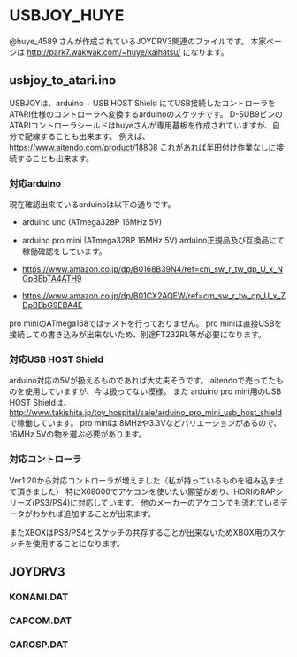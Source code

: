# USBJOY_HUYE

@huye_4589 さんが作成されているJOYDRV3関連のファイルです。
本家ページは http://park7.wakwak.com/~huye/kaihatsu/ になります。

## usbjoy_to_atari.ino
USBJOYは、arduino + USB HOST Shield にてUSB接続したコントローラをATARI仕様のコントローラへ変換するarduinoのスケッチです。
D-SUB9ピンのATARIコントローラシールドはhuyeさんが専用基板を作成されていますが、自分で配線することも出来ます。
例えば、https://www.aitendo.com/product/18808 これがあれば半田付け作業なしに接続することも出来ます。

### 対応arduino
現在確認出来ているarduinoは以下の通りです。

* arduino uno (ATmega328P 16MHz 5V)
* arduino pro mini (ATmega328P 16MHz 5V)
arduino正規品及び互換品にて稼働確認をしています。

* https://www.amazon.co.jp/dp/B0168B39N4/ref=cm_sw_r_tw_dp_U_x_NGpBEbTA4ATH9
* https://www.amazon.co.jp/dp/B01CX2AQEW/ref=cm_sw_r_tw_dp_U_x_ZDpBEbG9EBA4E

pro miniのATmega168ではテストを行っておりません。
pro miniは直接USBを接続しての書き込みが出来ないため、別途FT232RL等が必要になります。

### 対応USB HOST Shield
arduino対応の5Vが扱えるものであれば大丈夫そうです。
aitendoで売ってたものを使用していますが、今は扱ってない模様。
また arduino pro mini用のUSB HOST Shieldは、http://www.takishita.jp/toy_hospital/sale/arduino_pro_mini_usb_host_shield で稼働しています。
pro miniは 8MHzや3.3Vなどバリエーションがあるので、16MHz 5Vの物を選ぶ必要があります。

### 対応コントローラ
Ver1.20から対応コントローラが増えました（私が持っているものを組み込ませて頂きました）
特にX68000でアケコンを使いたい願望があり、HORIのRAPシリーズ(PS3/PS4)に対応しています。
他のメーカーのアケコンでも流れているデータがわかれば追加することが出来ます。

またXBOXはPS3/PS4とスケッチの共存することが出来ないためXBOX用のスケッチを使用することになります。

## JOYDRV3

### KONAMI.DAT
### CAPCOM.DAT
### GAROSP.DAT
